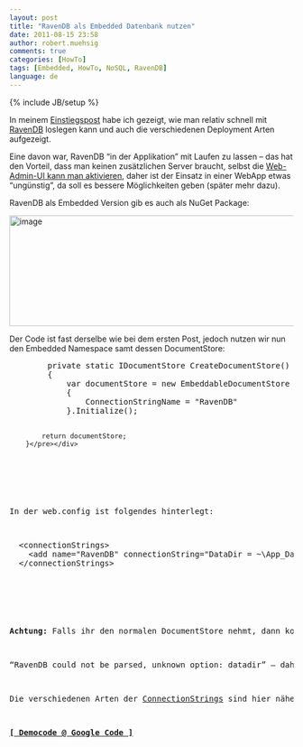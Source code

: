 ```yaml
---
layout: post
title: "RavenDB als Embedded Datenbank nutzen"
date: 2011-08-15 23:58
author: robert.muehsig
comments: true
categories: [HowTo]
tags: [Embedded, HowTo, NoSQL, RavenDB]
language: de
---
```

{% include JB/setup %}
<p>In meinem <a href="{{BASE_PATH}}/2011/07/05/nosql-mit-ravendb-und-asp-net-mvc/">Einstiegspost</a> habe ich gezeigt, wie man relativ schnell mit <a href="http://ravendb.net/">RavenDB</a> loslegen kann und auch die verschiedenen Deployment Arten aufgezeigt. </p> <p>Eine davon war, RavenDB “in der Applikation” mit Laufen zu lassen – das hat den Vorteil, dass man keinen zusätzlichen Server braucht, selbst die <a href="http://ravendb.net/faq/embedded-with-http">Web-Admin-UI kann man aktivieren</a>, daher ist der Einsatz in einer WebApp etwas “ungünstig”, da soll es bessere Möglichkeiten geben (später mehr dazu).</p> <p>RavenDB als Embedded Version gib es auch als NuGet Package:</p> <p><a href="{{BASE_PATH}}/assets/wp-images/image1336.png"><img style="background-image: none; border-bottom: 0px; border-left: 0px; padding-left: 0px; padding-right: 0px; display: inline; border-top: 0px; border-right: 0px; padding-top: 0px" title="image" border="0" alt="image" src="{{BASE_PATH}}/assets/wp-images/image_thumb518.png" width="558" height="196"></a></p> <p>Der Code ist fast derselbe wie bei dem ersten Post, jedoch nutzen wir nun den Embedded Namespace samt dessen DocumentStore:</p> <div style="padding-bottom: 0px; margin: 0px; padding-left: 0px; padding-right: 0px; display: inline; float: none; padding-top: 0px" id="scid:812469c5-0cb0-4c63-8c15-c81123a09de7:a076d608-7d5a-425c-aeb5-3d9acec858ee" class="wlWriterEditableSmartContent"><pre name="code" class="py">        private static IDocumentStore CreateDocumentStore()
        {
            var documentStore = new EmbeddableDocumentStore
            {
                ConnectionStringName = "RavenDB"
            }.Initialize();

            return documentStore;
        }</pre></div>
<p>&nbsp;</p>
<p>In der web.config ist folgendes hinterlegt:</p>
<div style="padding-bottom: 0px; margin: 0px; padding-left: 0px; padding-right: 0px; display: inline; float: none; padding-top: 0px" id="scid:812469c5-0cb0-4c63-8c15-c81123a09de7:a4689b72-a3df-4dca-a120-5e78635635df" class="wlWriterEditableSmartContent"><pre name="code" class="c#">  &lt;connectionStrings&gt;
    &lt;add name="RavenDB" connectionString="DataDir = ~\App_Data" /&gt;
  &lt;/connectionStrings&gt;</pre></div>
<p>&nbsp;</p>
<p><strong>Achtung: </strong>Falls ihr den normalen DocumentStore nehmt, dann kommt folgende Fehlermeldung:</p>
<p>“RavenDB could not be parsed, unknown option: datadir” – daher darauf achten, ob es der Typ aus dem Embedded Bereich ist.</p>
<p>Die verschiedenen Arten der <a href="http://ravendb.net/documentation/client-api/connection-string">ConnectionStrings</a> sind hier näher beschrieben. Das Ergebnis ist nun, dass alle File unter App_Data abgelegt werden, ohne dass ein zusätzlicher Dienst laufen muss.</p>
<p><a href="http://code.google.com/p/code-inside/source/browse/#git%2F2011%2FEmbeddedRavenDB"><strong>[ Democode @ Google Code ]</strong></a></p>

